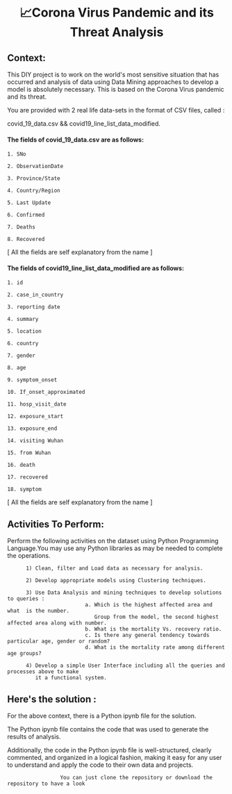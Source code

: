 <h1 align="center"> 📈Corona Virus Pandemic and its Threat Analysis</h1>
 

## Context:
This DIY project is to work on the world's most sensitive situation that has occurred and analysis of data using Data Mining approaches to develop a model is absolutely necessary. This is based on the Corona Virus pandemic and its threat.

You are provided with 2 real life data-sets in the format of CSV files, called : 

covid_19_data.csv  &&  covid19_line_list_data_modified.

#### The fields of covid_19_data.csv are as follows:

```
1. SNo 

2. ObservationDate 

3. Province/State 

4. Country/Region 

5. Last Update 

6. Confirmed 

7. Deaths 

8. Recovered
```

[ All the fields are self explanatory from the name ]


#### The fields of covid19_line_list_data_modified are as follows:

```
1. id

2. case_in_country

3. reporting date  

4. summary  

5. location 

6. country 

7. gender

8. age

9. symptom_onset  

10. If_onset_approximated  

11. hosp_visit_date  

12. exposure_start  

13. exposure_end

14. visiting Wuhan  

15. from Wuhan	  

16. death  

17. recovered  

18. symptom
```

[ All the fields are self explanatory from the name ]



## Activities To Perform:

Perform the following activities on the dataset using Python Programming Language.You may use any Python libraries as may be needed to complete the operations.

```
      1) Clean, filter and Load data as necessary for analysis.
```

```
      2) Develop appropriate models using Clustering techniques.
```

```
      3) Use Data Analysis and mining techniques to develop solutions to queries :
                         a. Which is the highest affected area and what  is the number. 
                            Group from the model, the second highest affected area along with number.
                         b. What is the mortality Vs. recovery ratio.
                         c. Is there any general tendency towards particular age, gender or random?
                         d. What is the mortality rate among different age groups?
```

```
      4) Develop a simple User Interface including all the queries and processes above to make 
         it a functional system.
```

## Here's the solution : 

For the above context, there is a Python ipynb file for the solution.

The Python ipynb file contains the code that was used to generate the results of analysis.

Additionally, the code in the Python ipynb file is well-structured, clearly commented, and organized in a logical fashion, making it easy for any user to understand and apply the code to their own data and projects.

```
                 You can just clone the repository or download the repository to have a look
```

 

